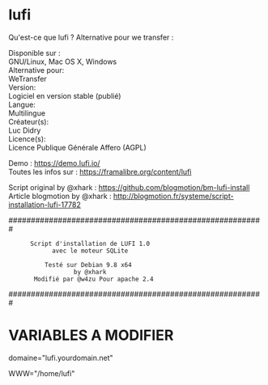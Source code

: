 # lufi
Qu'est-ce que lufi ? Alternative pour we transfer : 

Disponible sur :  
GNU/Linux, Mac OS X, Windows  
Alternative pour:   
WeTransfer  
Version:   
Logiciel en version stable (publié)  
Langue:   
Multilingue  
Créateur(s):   
Luc Didry   
Licence(s):   
Licence Publique Générale Affero (AGPL)  

Demo : https://demo.lufi.io/   
Toutes les infos sur :  https://framalibre.org/content/lufi

Script original by @xhark  : https://github.com/blogmotion/bm-lufi-install
Article blogmotion by @xhark  : http://blogmotion.fr/systeme/script-installation-lufi-17782

#########################################################
                                                       
          Script d'installation de LUFI 1.0            
                avec le moteur SQLite                  
                                                       
              Testé sur Debian 9.8 x64                 
                      by @xhark                        
           Modifié par @w4zu Pour apache 2.4          
                                                       
#########################################################
# VARIABLES A MODIFIER
domaine="lufi.yourdomain.net"

WWW="/home/lufi"
